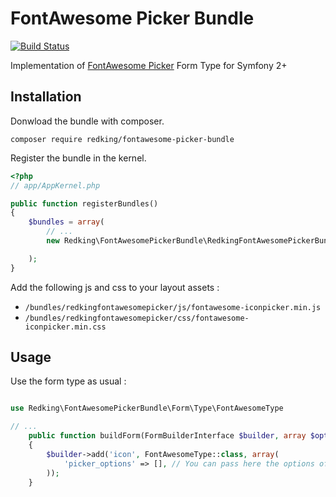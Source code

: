 FontAwesome Picker Bundle
=========================

[![Build Status](https://travis-ci.org/zeliard91/FontAwesomePickerBundle.svg?branch=master)](https://travis-ci.org/zeliard91/FontAwesomePickerBundle)

Implementation of [FontAwesome Picker](https://github.com/itsjavi/fontawesome-iconpicker) Form Type for Symfony 2+


## Installation

Donwload the bundle with composer.

```
composer require redking/fontawesome-picker-bundle
```

Register the bundle in the kernel.


``` php
<?php
// app/AppKernel.php

public function registerBundles()
{
    $bundles = array(
        // ...
        new Redking\FontAwesomePickerBundle\RedkingFontAwesomePickerBundle(),

    );
}
```


Add the following js and css to your layout assets : 

* `/bundles/redkingfontawesomepicker/js/fontawesome-iconpicker.min.js`
* `/bundles/redkingfontawesomepicker/css/fontawesome-iconpicker.min.css`


## Usage

Use the form type as usual : 

```php

use Redking\FontAwesomePickerBundle\Form\Type\FontAwesomeType

// ...
    public function buildForm(FormBuilderInterface $builder, array $options)
    {
        $builder->add('icon', FontAwesomeType::class, array(
            'picker_options' => [], // You can pass here the options of the widget
        ));
    }
```

